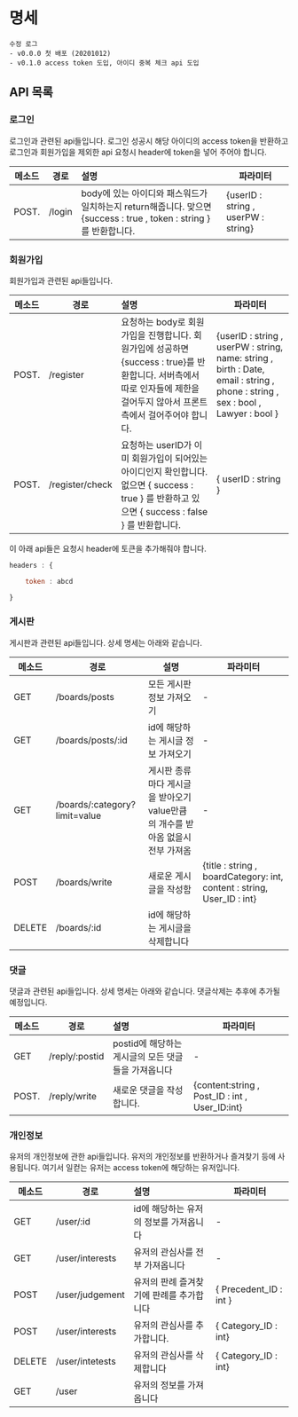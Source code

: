 # 명세

```
수정 로그
- v0.0.0 첫 배포 (20201012)
- v0.1.0 access token 도입, 아이디 중복 체크 api 도입
```



## API 목록

### 로그인

로그인과 관련된 api들입니다. 로그인 성공시 해당 아이디의 access token을 반환하고 로그인과 회원가입을 제외한 api 요청시 header에 token을 넣어 주어야 합니다.

| 메소드 | 경로   | 설명                                                         | 파라미터                            |
| ------ | ------ | :----------------------------------------------------------- | ----------------------------------- |
| POST.  | /login | body에 있는 아이디와 패스워드가 일치하는지 return해줍니다. 맞으면 {success : true , token : string }를 반환합니다. | {userID : string , userPW : string} |

### 회원가입

회원가입과 관련된 api들입니다.

| 메소드 | 경로            | 설명                                                         | 파라미터                                                     |
| ------ | --------------- | :----------------------------------------------------------- | ------------------------------------------------------------ |
| POST.  | /register       | 요청하는 body로 회원가입을 진행합니다. 회원가입에 성공하면 {success : true}를 반환합니다. 서버측에서 따로 인자들에 제한을 걸어두지 않아서 프론트측에서 걸어주어야 합니다. | {userID : string , userPW : string, name: string , birth : Date, email : string , phone : string ,  sex : bool , Lawyer : bool } |
| POST.  | /register/check | 요청하는 userID가 이미 회원가입이 되어있는 아이디인지 확인합니다. 없으면 { success : true } 를 반환하고 있으면 { success : false } 를 반환합니다. | { userID : string }                                          |

이 아래 api들은 요청시 header에 토큰을 추가해줘야 합니다.

```javascript
headers : {

	token : abcd

}
```



### 게시판 

게시판과 관련된 api들입니다. 상세 명세는 아래와 같습니다.

| 메소드 | 경로                          | 설명                                                         | 파라미터                                                     |
| ------ | ----------------------------- | ------------------------------------------------------------ | ------------------------------------------------------------ |
| GET    | /boards/posts                 | 모든 게시판 정보 가져오기                                    | -                                                            |
| GET    | /boards/posts/:id             | id에 해당하는 게시글 정보 가져오기                           | -                                                            |
| GET    | /boards/:category?limit=value | 게시판 종류마다 게시글을 받아오기 value만큼의 개수를 받아옴 없을시 전부 가져옴 | -                                                            |
| POST   | /boards/write                 | 새로운 게시글을 작성함                                       | {title : string , boardCategory: int, content : string, User_ID : int} |
| DELETE | /boards/:id                   | id에 해당하는 게시글을 삭제합니다                            |                                                              |

### 댓글

댓글과 관련된 api들입니다. 상세 명세는 아래와 같습니다. 댓글삭제는 추후에 추가될 예정입니다. 

| 메소드 | 경로           | 설명                                                | 파라미터                                       |
| ------ | -------------- | :-------------------------------------------------- | ---------------------------------------------- |
| GET    | /reply/:postid | postid에 해당하는 게시글의 모든 댓글들을 가져옵니다 | -                                              |
| POST.  | /reply/write   | 새로운 댓글을 작성합니다.                           | {content:string , Post_ID : int , User_ID:int} |

### 개인정보

유저의 개인정보에 관한 api들입니다. 유저의 개인정보를 반환하거나 즐겨찾기 등에 사용됩니다. 여기서 일컫는 유저는 access token에 해당하는 유저입니다.

| 메소드 | 경로            | 설명                                     | 파라미터               |
| ------ | --------------- | :--------------------------------------- | ---------------------- |
| GET    | /user/:id       | id에 해당하는 유저의 정보를 가져옵니다   | -                      |
| GET    | /user/interests | 유저의 관심사를 전부 가져옵니다          | -                      |
| POST   | /user/judgement | 유저의 판례 즐겨찾기에 판례를 추가합니다 | { Precedent_ID : int } |
| POST   | /user/interests | 유저의 관심사를 추가합니다.              | { Category_ID : int}   |
| DELETE | /user/intetests | 유저의 관심사를 삭제합니다               | { Category_ID : int}   |
| GET    | /user           | 유저의 정보를 가져옵니다                 |                        |
